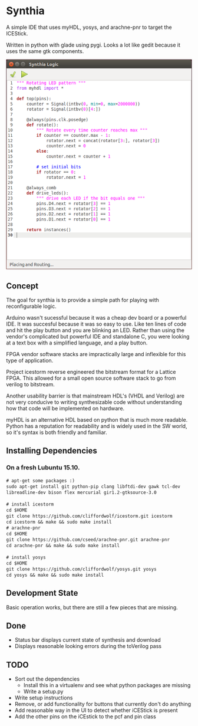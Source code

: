 # Synthia
A simple IDE that uses myHDL, yosys, and arachne-pnr to target the ICEStick.

Written in python with glade using pygi. Looks a lot like gedit because it uses the same gtk components.

![Screenshot](screenshot.png)

## Concept
The goal for synthia is to provide a simple path for playing with reconfigurable logic.

Arduino wasn't sucessful because it was a cheap dev board or a powerful IDE. It was succesful because it was so easy to use. Like ten lines of code and hit the play button and you are blinking an LED. Rather than using the vendor's complicated but powerful IDE and standalone C, you were looking at a text box with a simplified language, and a play button.

FPGA vendor software stacks are impractically large and inflexible for this type of application.

Project icestorm reverse engineered the bitstream format for a Lattice FPGA. This allowed for a small open source software stack to go from verilog to bitstream.

Another usability barrier is that mainstream HDL's (VHDL and Verilog) are not very conducive to writing synthesizable code without understanding how that code will be implemented on hardware.

myHDL is an alternative HDL based on python that is much more readable. Python has a reputation for readability and is widely used in the SW world, so it's syntax is both friendly and familiar.

## Installing Dependencies

### On a fresh Lubuntu 15.10.
```
# apt-get some packages :)
sudo apt-get install git python-pip clang libftdi-dev gawk tcl-dev libreadline-dev bison flex mercurial gir1.2-gtksource-3.0

# install icestorm
cd $HOME
git clone https://github.com/cliffordwolf/icestorm.git icestorm
cd icestorm && make && sudo make install
# arachne-pnr
cd $HOME
git clone https://github.com/cseed/arachne-pnr.git arachne-pnr
cd arachne-pnr && make && sudo make install

# install yosys
cd $HOME
git clone https://github.com/cliffordwolf/yosys.git yosys
cd yosys && make && sudo make install
```
## Development State
Basic operation works, but there are still a few pieces that are missing.

## Done

* Status bar displays current state of synthesis and download
* Displays reasonable looking errors during the toVerilog pass

## TODO

* Sort out the dependencies
  * Install this in a virtualenv and see what python packages are missing
  * Write a setup.py
* Write setup instructions
* Remove, or add functionality for buttons that currently don't do anything
* Add reasonable way in the UI to detect whether iCEStick is present
* Add the other pins on the iCEstick to the pcf and pin class
